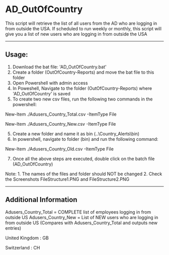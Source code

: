 # AD_OutOfCountry
This script will retrieve the list of all users from the AD who are logging in from outside the USA. If scheduled to run weekly or monthly, this script will give you a list of new users who are logging in from outside the USA

----------------------------------------------------------------------------------------
Usage:
----------------------------------------------------------------------------------------
1. Download the bat file: 'AD_OutOfCountry.bat'
2. Create a folder (OutOfCountry-Reports) and move the bat file to this folder 
2. Open Powershell with admin access
3. In Poweshell, Navigate to the folder (OutOfCountry-Reports) where 'AD_OutOfCountry' is saved
4. To create two new csv files, run the following two commands in the powershell:

  New-Item ./Adusers_Country_Total.csv -ItemType File

  New-Item ./Adusers_Country_New.csv -ItemType File

5. Create a new folder and name it as bin (..\Country_Alerts\bin)
6. In powershell, navigate to folder (bin) and run the following command:

New-Item ./Adusers_Country_Old.csv -ItemType File

7. Once all the above steps are executed, double click on the batch file (AD_OutOfCountry)

Note: 1. The names of the files and folder should NOT be changed
      2. Check the Screenshots FileStructure1.PNG and FileStructure2.PNG

----------------------------------------------------------------------------------------
Additional Information
----------------------------------------------------------------------------------------

Adusers_Country_Total = COMPLETE list of employees logging in from outside US
Adusers_Country_New = List of NEW users who are logging in from outside US (Compares with Adusers_Country_Total and outputs new entries)

United Kingdom : GB

Switzerland : CH


